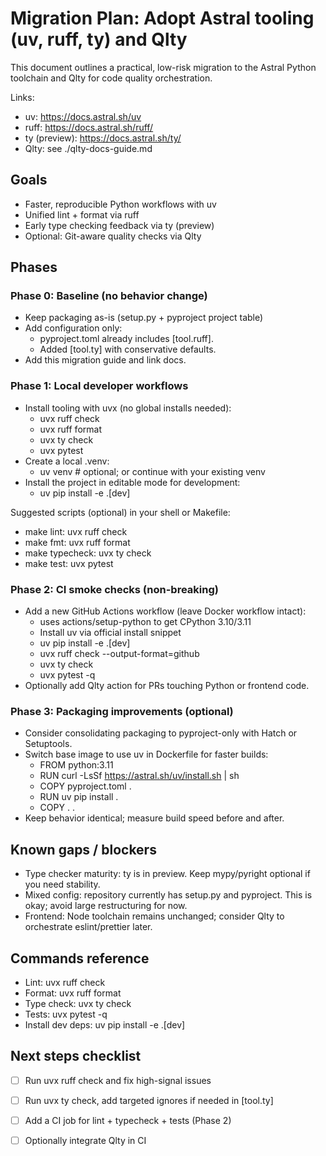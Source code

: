 # Migration Plan: Adopt Astral tooling (uv, ruff, ty) and Qlty

This document outlines a practical, low-risk migration to the Astral Python toolchain
and Qlty for code quality orchestration.

Links:
- uv: https://docs.astral.sh/uv
- ruff: https://docs.astral.sh/ruff/
- ty (preview): https://docs.astral.sh/ty/
- Qlty: see ./qlty-docs-guide.md

## Goals
- Faster, reproducible Python workflows with uv
- Unified lint + format via ruff
- Early type checking feedback via ty (preview)
- Optional: Git-aware quality checks via Qlty

## Phases

### Phase 0: Baseline (no behavior change)
- Keep packaging as-is (setup.py + pyproject project table)
- Add configuration only:
  - pyproject.toml already includes [tool.ruff].
  - Added [tool.ty] with conservative defaults.
- Add this migration guide and link docs.

### Phase 1: Local developer workflows
- Install tooling with uvx (no global installs needed):
  - uvx ruff check
  - uvx ruff format
  - uvx ty check
  - uvx pytest
- Create a local .venv:
  - uv venv  # optional; or continue with your existing venv
- Install the project in editable mode for development:
  - uv pip install -e .[dev]

Suggested scripts (optional) in your shell or Makefile:
- make lint: uvx ruff check
- make fmt: uvx ruff format
- make typecheck: uvx ty check
- make test: uvx pytest

### Phase 2: CI smoke checks (non-breaking)
- Add a new GitHub Actions workflow (leave Docker workflow intact):
  - uses actions/setup-python to get CPython 3.10/3.11
  - Install uv via official install snippet
  - uv pip install -e .[dev]
  - uvx ruff check --output-format=github
  - uvx ty check
  - uvx pytest -q
- Optionally add Qlty action for PRs touching Python or frontend code.

### Phase 3: Packaging improvements (optional)
- Consider consolidating packaging to pyproject-only with Hatch or Setuptools.
- Switch base image to use uv in Dockerfile for faster builds:
  - FROM python:3.11
  - RUN curl -LsSf https://astral.sh/uv/install.sh | sh
  - COPY pyproject.toml .
  - RUN uv pip install .
  - COPY . .
- Keep behavior identical; measure build speed before and after.

## Known gaps / blockers
- Type checker maturity: ty is in preview. Keep mypy/pyright optional if you need stability.
- Mixed config: repository currently has setup.py and pyproject. This is okay; avoid large restructuring for now.
- Frontend: Node toolchain remains unchanged; consider Qlty to orchestrate eslint/prettier later.

## Commands reference
- Lint: uvx ruff check
- Format: uvx ruff format
- Type check: uvx ty check
- Tests: uvx pytest -q
- Install dev deps: uv pip install -e .[dev]

## Next steps checklist
- [ ] Run uvx ruff check and fix high-signal issues
- [ ] Run uvx ty check, add targeted ignores if needed in [tool.ty]
- [ ] Add a CI job for lint + typecheck + tests (Phase 2)
- [ ] Optionally integrate Qlty in CI

